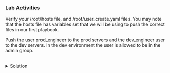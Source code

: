 ### Lab Activities
Verify your /root/hosts file, and /root/user_create.yaml files. You may note that the hosts file has variables set that we will be using to push the correct files in our first playbook. 

Push the user prod_engineer to the prod servers and the dev_engineer user to the dev servers. In the dev environment the user is allowed to be in the admin group.

<br>
<details>
<summary>Solution</summary>

```plain
cat /root/hosts
```{{exec}}

Note: There are variables now assigned to each of the servers (env)

```plain
cat /root/user_create.yaml
```{{exec}}

Note: This will push users to the servers and add the group where appropriate.

Run the Playbook push the users.
```plain
ansible-playbook -i /root/hosts /root/user_create.yaml
```{{exec}}

Run an ad hoc command to verify users were added and place in groups.

```plain
ansible servers -i /root/hosts -m shell -a "tail -1 /etc/passwd; grep admin /etc/group"
```{{exec}}

</details>